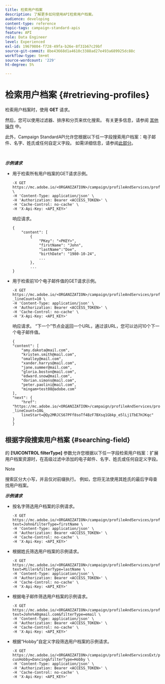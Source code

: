 ```yaml
---
title: 检索用户档案
description: 了解更多如何使用API检索用户档案。
audience: developing
content-type: reference
topic-tags: campaign-standard-apis
feature: API
role: Data Engineer
level: Experienced
exl-id: 19679804-f728-49fa-b26e-8f31b67c29bf
source-git-commit: 8be43668d1a4610c3388ad27e493a689925dc88c
workflow-type: tm+mt
source-wordcount: '229'
ht-degree: 5%

---
```


# 检索用户档案 {#retrieving-profiles}

检索用户档案时，使用 **GET** 请求。

然后，您可以使用过滤器、排序和分页来优化搜索。 有关更多信息，请参阅 [其他操作](../../api/using/sorting.md) 中。

此外，Campaign StandardAPI允许您根据以下任一字段搜索用户档案：电子邮件、名字、姓氏或任何自定义字段。 如需详细信息，请参阅[此部分](#searching-field)。

<br/>

***示例请求***

* 用于检索所有用户档案的GET请求示例。

   ```
   -X GET https://mc.adobe.io/<ORGANIZATION>/campaign/profileAndServices/profile \
   -H 'Content-Type: application/json' \
   -H 'Authorization: Bearer <ACCESS_TOKEN>' \
   -H 'Cache-Control: no-cache' \
   -H 'X-Api-Key: <API_KEY>'
   ```

   响应请求。

   ```
   {
       "content": [
           {
               "PKey": "<PKEY>",
               "firstName": "John",
               "lastName":"Doe",
               "birthDate": "1980-10-24",
               ...
           },
           ...
   }
   ```

* 用于检索前10个电子邮件值的GET请求示例。

   ```
   -X GET https://mc.adobe.io/<ORGANIZATION>/campaign/profileAndServices/profile/email?_lineCount=10 \
   -H 'Content-Type: application/json' \
   -H 'Authorization: Bearer <ACCESS_TOKEN>' \
   -H 'Cache-Control: no-cache' \
   -H 'X-Api-Key: <API_KEY>'
   ```

   响应请求。 “下一个”节点会返回一个URL，通过该URL，您可以访问10个下一个电子邮件值。

   ```
   {
   "content": [
       "amy.dakota@mail.com",
       "kristen.smith@mail.com",
       "omalley@mail.com",
       "xander.harrys@mail.com",
       "jane.summer@mail.com",
       "gloria.boston@mail.com",
       "edward.snow@mail.com",
       "dorian.simons@mail.com",
       "peter.paolini@mail.com",
       "mingam+test08@adobe.com"
   ],
   "next": {
       "href": "https://mc.adobe.io/<ORGANIZATION>/campaign/profileAndServices/profile/email?_lineCount=10&_
       lineStart=@Qy2MRJCS67PFf8soTf4BzF7BXsq1Gbkp_e5lLj1TbE7HJKqc"
   }
   }
   ```

## 根据字段搜索用户档案 {#searching-field}

的 **[!UICONTROL filterType]** 参数允许您根据以下任一字段检索用户档案：扩展用户档案资源时，在高级过滤中添加的电子邮件、名字、姓氏或任何自定义字段。

>[!NOTE]
>
>搜索区分大小写，并且仅对前缀执行。 例如，您将无法使用其姓氏的最后字母查找用户档案。

***示例请求***

* 按名字筛选用户档案的示例请求。

   ```
   -X GET https://mc.adobe.io/<ORGANIZATION>/campaign/profileAndServices/profile/byText?text=John&filterType=firstName \
   -H 'Content-Type: application/json' \
   -H 'Authorization: Bearer <ACCESS_TOKEN>' \
   -H 'Cache-Control: no-cache' \
   -H 'X-Api-Key: <API_KEY>'
   ```

* 根据姓氏筛选用户档案的示例请求。

   ```
   -X GET https://mc.adobe.io/<ORGANIZATION>/campaign/profileAndServices/profile/byText?text=Miller&filterType=lastName \
   -H 'Content-Type: application/json' \
   -H 'Authorization: Bearer <ACCESS_TOKEN>' \
   -H 'Cache-Control: no-cache' \
   -H 'X-Api-Key: <API_KEY>'
   ```

* 根据电子邮件筛选用户档案的示例请求。

   ```
   -X GET https://mc.adobe.io/<ORGANIZATION>/campaign/profileAndServices/profile/byText?text=John%40gmail.com&filterType=email \
   -H 'Content-Type: application/json' \
   -H 'Authorization: Bearer <ACCESS_TOKEN>' \
   -H 'Cache-Control: no-cache' \
   -H 'X-Api-Key: <API_KEY>'
   ```

* 根据“Hobby”自定义字段筛选用户档案的示例请求。

   ```
   -X GET https://mc.adobe.io/<ORGANIZATION>/campaign/profileAndServicesExt/profile/byText?cusHobby=Dancing&filterType=Hobby \
   -H 'Content-Type: application/json' \
   -H 'Authorization: Bearer <ACCESS_TOKEN>' \
   -H 'Cache-Control: no-cache' \
   -H 'X-Api-Key: <API_KEY>'
   ```
